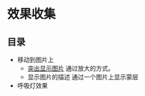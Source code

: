 # 效果收集
## 目录
* 移动到图片上
  * [突出显示图片](https://iamjoel.github.io/effect-collection/src/outstanding-img/) 通过放大的方式。
  * 显示图片的描述 通过一个图片上显示蒙层
* 呼吸灯效果